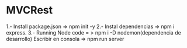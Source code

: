 # MVCRest

1.- Install package.json => npm init -y 
2.- Instal dependencias => npm i express. 
3.- Running Node code = > npm i -D nodemon(dependencia de desarrollo) Escribir en consola => npm run server